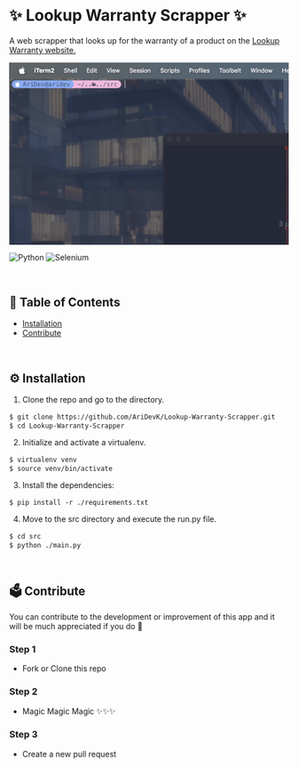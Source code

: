 # ✨ Lookup Warranty Scrapper ✨
A web scrapper that looks up for the warranty of a product on the <a href='http://www.lookupwarranty.com/'> Lookup Warranty website.</a>


<img align="center" src= "https://github.com/AriDevK/Lookup-Warranty-Scrapper/blob/main/assets/preview.gif" width="1000px"/> 

![Python](https://img.shields.io/badge/python-3670A0?style=for-the-badge&logo=python&logoColor=ffdd54)
![Selenium](https://img.shields.io/badge/-selenium-%43B02A?style=for-the-badge&logo=selenium&logoColor=white)

<br>

## 📑 Table of Contents 
  - [Installation](#-installation)
  - [Contribute](#-contribute)

<br>


## ⚙ Installation
1. Clone the repo and go to the directory.
```shell
$ git clone https://github.com/AriDevK/Lookup-Warranty-Scrapper.git
$ cd Lookup-Warranty-Scrapper
```
2. Initialize and activate a virtualenv.
```shell
$ virtualenv venv
$ source venv/bin/activate
```
3. Install the dependencies:
```shell
$ pip install -r ./requirements.txt
```
4. Move to the src directory and execute the run.py file.
```shell
$ cd src
$ python ./main.py
```



<br>

## 🗳 Contribute

You can contribute to the development or improvement of this app and it will be much appreciated if you do 🥰

### Step 1

- Fork or Clone this repo

### Step 2

- Magic Magic Magic ✨✨✨

### Step 3

- Create a new pull request

<br>
